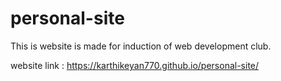 # personal-site
This is website is made for induction of web development club.


website link : https://karthikeyan770.github.io/personal-site/
